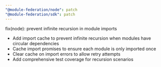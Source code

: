 ```yaml
---
"@module-federation/node": patch
"@module-federation/sdk": patch
---
```


fix(node): prevent infinite recursion in module imports

- Add import cache to prevent infinite recursion when modules have circular dependencies
- Cache import promises to ensure each module is only imported once
- Clear cache on import errors to allow retry attempts
- Add comprehensive test coverage for recursion scenarios